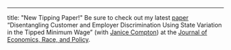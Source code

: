 ---
title: "New Tipping Paper!"
Be sure to check out my latest <a href="https://ryancompton.wordpress.com/wp-content/uploads/2024/02/compton-and-compton-2024.pdf">paper</a> &#8220;Disentangling Customer and Employer Discrimination Using State Variation in the Tipped Minimum Wage&#8221; (with <a href="https://janicecompton.wordpress.com/">Janice Compton</a>) at the <a href="https://link.springer.com/journal/41996">Journal of Economics, Race, and Policy</a>.
